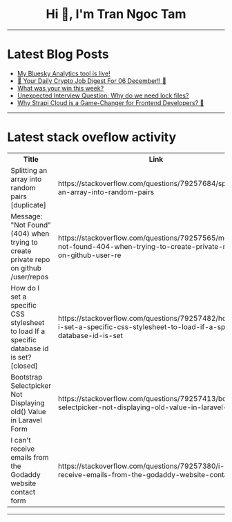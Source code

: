 <h1 align="center">Hi 👋, I'm Tran Ngoc Tam</h1>

---

# Latest Blog Posts 
<!-- BLOG-POST-LIST:START -->
- [My Bluesky Analytics tool is live!](https://dev.to/andreihudovich/my-bluesky-analytics-tool-is-live-4fek)
- [🚀 Your Daily Crypto Job Digest For 06 December!! 🚀](https://dev.to/web3hires/your-daily-crypto-job-digest-for-06-december-32j3)
- [What was your win this week?](https://dev.to/devteam/what-was-your-win-this-week-2m3o)
- [Unexpected Interview Question: Why do we need lock files?](https://dev.to/frontenddeveli/unexpected-interview-question-why-do-we-need-lock-files-3f8a)
- [Why Strapi Cloud is a Game-Changer for Frontend Developers? 🚀](https://dev.to/joodi/why-strapi-cloud-is-a-game-changer-for-frontend-developers-1349)
<!-- BLOG-POST-LIST:END -->

---

# Latest stack oveflow activity
<table>
  <tr><th>Title</th><th>Link</th></tr>
  <!-- STACKOVERFLOW:START --><tr><td>Splitting an array into random pairs [duplicate]</td><td>https://stackoverflow.com/questions/79257684/splitting-an-array-into-random-pairs</td></tr><tr><td>Message: &quot;Not Found&quot; &lpar;404&rpar; when trying to create private repo on github /user/repos</td><td>https://stackoverflow.com/questions/79257565/message-not-found-404-when-trying-to-create-private-repo-on-github-user-re</td></tr><tr><td>How do I set a specific CSS stylesheet to load If a specific database id is set? [closed]</td><td>https://stackoverflow.com/questions/79257482/how-do-i-set-a-specific-css-stylesheet-to-load-if-a-specific-database-id-is-set</td></tr><tr><td>Bootstrap Selectpicker Not Displaying old&lpar;&rpar; Value in Laravel Form</td><td>https://stackoverflow.com/questions/79257413/bootstrap-selectpicker-not-displaying-old-value-in-laravel-form</td></tr><tr><td>I can&#39;t receive emails from the Godaddy website contact form</td><td>https://stackoverflow.com/questions/79257380/i-cant-receive-emails-from-the-godaddy-website-contact-form</td></tr><!-- STACKOVERFLOW:END -->
</table>

---


